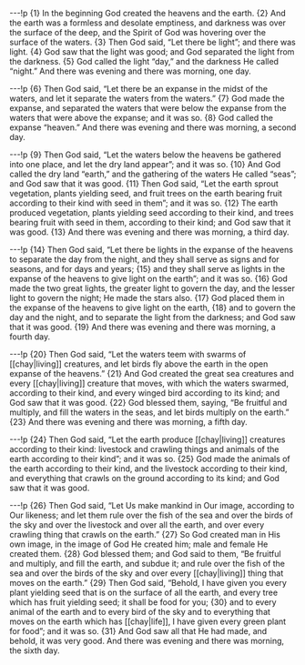 ---!p
{1} In the beginning God created the heavens and the earth. {2} And the earth was a formless and desolate emptiness, and darkness was over the surface of the deep, and the Spirit of God was hovering over the surface of the waters. {3} Then God said, “Let there be light”; and there was light. {4} God saw that the light was good; and God separated the light from the darkness. {5} God called the light “day,” and the darkness He called “night.” And there was evening and there was morning, one day.

---!p
{6} Then God said, “Let there be an expanse in the midst of the waters, and let it separate the waters from the waters.” {7} God made the expanse, and separated the waters that were below the expanse from the waters that were above the expanse; and it was so. {8} God called the expanse “heaven.” And there was evening and there was morning, a second day.

---!p
{9} Then God said, “Let the waters below the heavens be gathered into one place, and let the dry land appear”; and it was so. {10} And God called the dry land “earth,” and the gathering of the waters He called “seas”; and God saw that it was good. {11} Then God said, “Let the earth sprout vegetation, plants yielding seed, and fruit trees on the earth bearing fruit according to their kind with seed in them”; and it was so. {12} The earth produced vegetation, plants yielding seed according to their kind, and trees bearing fruit with seed in them, according to their kind; and God saw that it was good. {13} And there was evening and there was morning, a third day.

---!p
{14} Then God said, “Let there be lights in the expanse of the heavens to separate the day from the night, and they shall serve as signs and for seasons, and for days and years; {15} and they shall serve as lights in the expanse of the heavens to give light on the earth”; and it was so. {16} God made the two great lights, the greater light to govern the day, and the lesser light to govern the night; He made the stars also. {17} God placed them in the expanse of the heavens to give light on the earth, {18} and to govern the day and the night, and to separate the light from the darkness; and God saw that it was good. {19} And there was evening and there was morning, a fourth day.

---!p
{20} Then God said, “Let the waters teem with swarms of [[chay|living]] creatures, and let birds fly above the earth in the open expanse of the heavens.” {21} And God created the great sea creatures and every [[chay|living]] creature that moves, with which the waters swarmed, according to their kind, and every winged bird according to its kind; and God saw that it was good. {22} God blessed them, saying, “Be fruitful and multiply, and fill the waters in the seas, and let birds multiply on the earth.” {23} And there was evening and there was morning, a fifth day.

---!p
{24} Then God said, “Let the earth produce [[chay|living]] creatures according to their kind: livestock and crawling things and animals of the earth according to their kind”; and it was so. {25} God made the animals of the earth according to their kind, and the livestock according to their kind, and everything that crawls on the ground according to its kind; and God saw that it was good.

---!p
{26} Then God said, “Let Us make mankind in Our image, according to Our likeness; and let them rule over the fish of the sea and over the birds of the sky and over the livestock and over all the earth, and over every crawling thing that crawls on the earth.” {27} So God created man in His own image, in the image of God He created him; male and female He created them. {28} God blessed them; and God said to them, “Be fruitful and multiply, and fill the earth, and subdue it; and rule over the fish of the sea and over the birds of the sky and over every [[chay|living]] thing that moves on the earth.” {29} Then God said, “Behold, I have given you every plant yielding seed that is on the surface of all the earth, and every tree which has fruit yielding seed; it shall be food for you; {30} and to every animal of the earth and to every bird of the sky and to everything that moves on the earth which has [[chay|life]], I have given every green plant for food”; and it was so. {31} And God saw all that He had made, and behold, it was very good. And there was evening and there was morning, the sixth day.